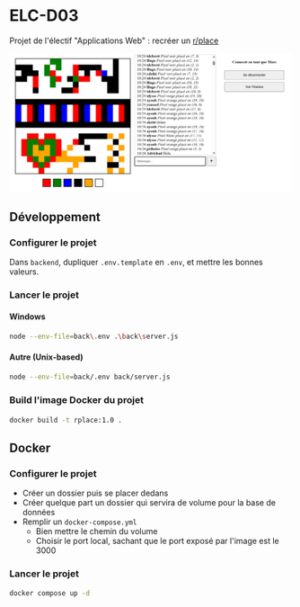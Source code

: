 # ELC-D03

Projet de l'électif "Applications Web" : recréer un [r/place](https://en.wikipedia.org/wiki/R/place)

![r/place](rplace.png)

## Développement

### Configurer le projet

Dans `backend`, dupliquer `.env.template` en `.env`, et mettre les bonnes valeurs.

### Lancer le projet

#### Windows

```sh
node --env-file=back\.env .\back\server.js
```

#### Autre (Unix-based)

```sh
node --env-file=back/.env back/server.js
```

### Build l'image Docker du projet

```sh
docker build -t rplace:1.0 .
```

## Docker

### Configurer le projet

* Créer un dossier puis se placer dedans
* Créer quelque part un dossier qui servira de volume pour la base de données
* Remplir un `docker-compose.yml`
    * Bien mettre le chemin du volume
    * Choisir le port local, sachant que le port exposé par l'image est le 3000

### Lancer le projet

```sh
docker compose up -d
```
